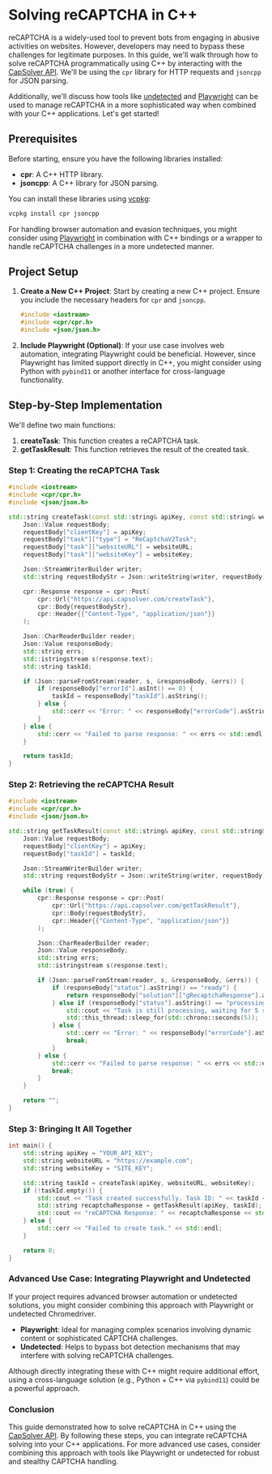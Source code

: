 # Solving reCAPTCHA in C++ 

reCAPTCHA is a widely-used tool to prevent bots from engaging in abusive activities on websites. However, developers may need to bypass these challenges for legitimate purposes. In this guide, we'll walk through how to solve reCAPTCHA programmatically using C++ by interacting with the [CapSolver API](https://docs.capsolver.com/guide/api-server.html?utm_source=github&utm_medium=repo&utm_campaign=recaptchac++). We'll be using the `cpr` library for HTTP requests and `jsoncpp` for JSON parsing.

Additionally, we'll discuss how tools like [undetected](https://github.com/ultrafunkamsterdam/undetected-chromedriver) and [Playwright](https://playwright.dev/) can be used to manage reCAPTCHA in a more sophisticated way when combined with your C++ applications. Let's get started!

## Prerequisites

Before starting, ensure you have the following libraries installed:

- **cpr**: A C++ HTTP library.
- **jsoncpp**: A C++ library for JSON parsing.

You can install these libraries using [vcpkg](https://github.com/microsoft/vcpkg):

```bash
vcpkg install cpr jsoncpp
```

For handling browser automation and evasion techniques, you might consider using [Playwright](https://playwright.dev/) in combination with C++ bindings or a wrapper to handle reCAPTCHA challenges in a more undetected manner.

## Project Setup

1. **Create a New C++ Project**: Start by creating a new C++ project. Ensure you include the necessary headers for `cpr` and `jsoncpp`.

    ```cpp
    #include <iostream>
    #include <cpr/cpr.h>
    #include <json/json.h>
    ```

2. **Include Playwright (Optional)**: If your use case involves web automation, integrating Playwright could be beneficial. However, since Playwright has limited support directly in C++, you might consider using Python with `pybind11` or another interface for cross-language functionality.

## Step-by-Step Implementation

We'll define two main functions:

1. **createTask**: This function creates a reCAPTCHA task.
2. **getTaskResult**: This function retrieves the result of the created task.

### Step 1: Creating the reCAPTCHA Task

```cpp
#include <iostream>
#include <cpr/cpr.h>
#include <json/json.h>

std::string createTask(const std::string& apiKey, const std::string& websiteURL, const std::string& websiteKey) {
    Json::Value requestBody;
    requestBody["clientKey"] = apiKey;
    requestBody["task"]["type"] = "ReCaptchaV2Task";
    requestBody["task"]["websiteURL"] = websiteURL;
    requestBody["task"]["websiteKey"] = websiteKey;

    Json::StreamWriterBuilder writer;
    std::string requestBodyStr = Json::writeString(writer, requestBody);

    cpr::Response response = cpr::Post(
        cpr::Url{"https://api.capsolver.com/createTask"},
        cpr::Body{requestBodyStr},
        cpr::Header{{"Content-Type", "application/json"}}
    );

    Json::CharReaderBuilder reader;
    Json::Value responseBody;
    std::string errs;
    std::istringstream s(response.text);
    std::string taskId;

    if (Json::parseFromStream(reader, s, &responseBody, &errs)) {
        if (responseBody["errorId"].asInt() == 0) {
            taskId = responseBody["taskId"].asString();
        } else {
            std::cerr << "Error: " << responseBody["errorCode"].asString() << std::endl;
        }
    } else {
        std::cerr << "Failed to parse response: " << errs << std::endl;
    }

    return taskId;
}
```

### Step 2: Retrieving the reCAPTCHA Result

```cpp
#include <iostream>
#include <cpr/cpr.h>
#include <json/json.h>

std::string getTaskResult(const std::string& apiKey, const std::string& taskId) {
    Json::Value requestBody;
    requestBody["clientKey"] = apiKey;
    requestBody["taskId"] = taskId;

    Json::StreamWriterBuilder writer;
    std::string requestBodyStr = Json::writeString(writer, requestBody);

    while (true) {
        cpr::Response response = cpr::Post(
            cpr::Url{"https://api.capsolver.com/getTaskResult"},
            cpr::Body{requestBodyStr},
            cpr::Header{{"Content-Type", "application/json"}}
        );

        Json::CharReaderBuilder reader;
        Json::Value responseBody;
        std::string errs;
        std::istringstream s(response.text);

        if (Json::parseFromStream(reader, s, &responseBody, &errs)) {
            if (responseBody["status"].asString() == "ready") {
                return responseBody["solution"]["gRecaptchaResponse"].asString();
            } else if (responseBody["status"].asString() == "processing") {
                std::cout << "Task is still processing, waiting for 5 seconds..." << std::endl;
                std::this_thread::sleep_for(std::chrono::seconds(5));
            } else {
                std::cerr << "Error: " << responseBody["errorCode"].asString() << std::endl;
                break;
            }
        } else {
            std::cerr << "Failed to parse response: " << errs << std::endl;
            break;
        }
    }

    return "";
}
```

### Step 3: Bringing It All Together

```cpp
int main() {
    std::string apiKey = "YOUR_API_KEY";
    std::string websiteURL = "https://example.com";
    std::string websiteKey = "SITE_KEY";

    std::string taskId = createTask(apiKey, websiteURL, websiteKey);
    if (!taskId.empty()) {
        std::cout << "Task created successfully. Task ID: " << taskId << std::endl;
        std::string recaptchaResponse = getTaskResult(apiKey, taskId);
        std::cout << "reCAPTCHA Response: " << recaptchaResponse << std::endl;
    } else {
        std::cerr << "Failed to create task." << std::endl;
    }

    return 0;
}
```

### Advanced Use Case: Integrating Playwright and Undetected

If your project requires advanced browser automation or undetected solutions, you might consider combining this approach with Playwright or undetected Chromedriver.

- **Playwright**: Ideal for managing complex scenarios involving dynamic content or sophisticated CAPTCHA challenges.
- **Undetected**: Helps to bypass bot detection mechanisms that may interfere with solving reCAPTCHA challenges.

Although directly integrating these with C++ might require additional effort, using a cross-language solution (e.g., Python + C++ via `pybind11`) could be a powerful approach.

### Conclusion

This guide demonstrated how to solve reCAPTCHA in C++ using the [CapSolver API](https://docs.capsolver.com/guide/api-server.html?utm_source=github&utm_medium=repo&utm_campaign=recaptchac++). By following these steps, you can integrate reCAPTCHA solving into your C++ applications. For more advanced use cases, consider combining this approach with tools like Playwright or undetected for robust and stealthy CAPTCHA handling.
